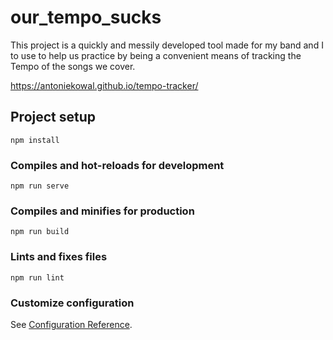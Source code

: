 # our_tempo_sucks

This project is a quickly and messily developed tool made for my band and I to use to help us practice by being a convenient means of tracking the Tempo of the songs we cover.

https://antoniekowal.github.io/tempo-tracker/

## Project setup
```
npm install
```

### Compiles and hot-reloads for development
```
npm run serve
```

### Compiles and minifies for production
```
npm run build
```

### Lints and fixes files
```
npm run lint
```

### Customize configuration
See [Configuration Reference](https://cli.vuejs.org/config/).
